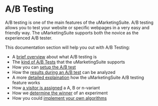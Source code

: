 # A/B Testing

A/B testing is one of the main features of the uMarketingSuite. A/B testing allows you to test your website or specific webpages in a very easy and friendly way. The uMarketingSuite supports both the novice as the experienced A/B tester.

This documentation section will help you out with A/B Testing:

- A [brief overview](/a-b-testing/what-is-a-b-testing/) about what A/B testing is
- The [kind of A/B Tests](/a-b-testing/types-of-a-b-tests/) that the uMarketingSuite supports
- How you can [setup the A/B test](/a-b-testing/setting-up-the-a-b-test/)
- How the [results during an A/B test](/a-b-testing/monitor-the-a-b-test/) can be analyzed
- A more [detailed explaination](unpublished-item-09d829a1-c2cd-4f62-a552-67ee1867b4d8) how the uMarketingSuite A/B testing feature works
- How [a visitor is assigned](/a-b-testing/a-b-test-distribution-algorithm/) a A, B or n-variant
- How we [determine the winner](unpublished-item-737df3b6-823a-45fd-8e6b-3ebe5679ae74) of an experiment
- How you could [implement your own algorithms](/a-b-testing/extending-the-algorithms/)

![]()